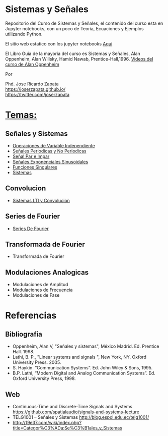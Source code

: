 # Sistemas y Señales

Repositorio del Curso de Sistemas y Señales, el contenido del curso esta en Jupyter notebooks,
con un poco de Teoria, Ecuaciones y Ejemplos utilizando Python. 

El sitio web estatico con los jupyter notebooks [Aqui](https://nbviewer.jupyter.org/github/JoseRZapata/SyS/blob/master/index.ipynb)

El Libro Guia de la mayoria del curso es Sistemas y Señales, Alan Oppenheim, Alan Willsky, Hamid Nawab, Prentice-Hall,1996. [Videos del curso de Alan Oppenheim](https://ocw.mit.edu/resources/res-6-007-signals-and-systems-spring-2011/video-lectures/)

Por 

Phd. Jose Ricardo Zapata <br>
https://joserzapata.github.io/<br>
https://twitter.com/joserzapata<br>

# [Temas:](https://nbviewer.jupyter.org/github/JoseRZapata/SyS/blob/master/index.ipynb)
## Señales y Sistemas
- [Operaciones de Variable Independiente](https://nbviewer.jupyter.org/github/JoseRZapata/SyS/blob/master/Operaciones.ipynb)
- [Señales Periodicas y No Periodicas](https://nbviewer.jupyter.org/github/JoseRZapata/SyS/blob/master/Se%C3%B1al_Periodicas.ipynb)
- [Señal Par e Impar](https://nbviewer.jupyter.org/github/JoseRZapata/SyS/blob/master/Par_Impar.ipynb)
- [Señales Exponenciales Sinusoidales](https://nbviewer.jupyter.org/github/JoseRZapata/SyS/blob/master/Se%C3%B1ales_Exponenciales_Sinusoidales.ipynb)
- [Funciones Singulares](https://nbviewer.jupyter.org/github/JoseRZapata/SyS/blob/master/Funciones_Singulares.ipynb)
- [Sistemas](https://nbviewer.jupyter.org/github/JoseRZapata/SyS/blob/master/Sistemas.ipynb)

## Convolucion
- [Sistemas LTI y Convolucion](https://nbviewer.jupyter.org/github/JoseRZapata/SyS/blob/master/Sistemas_LTI_Convolucion.ipynb)

## Series de Fourier
- [Series De Fourier](https://nbviewer.jupyter.org/github/JoseRZapata/SyS/blob/master/Series_Fourier.ipynb)

## Transformada de Fourier
- Transformada de Fourier

## Modulaciones Analogicas
- Modulaciones de Amplitud
- Modulaciones de Frecuencia
- Modulaciones de Fase
  

# Referencias
## Bibliografia
- Oppenheim, Alan V, "Señales y sistemas", México Madrid. Ed. Prentice Hall. 1998.
- Lathi, B. P., "Linear systems and signals ", New York, NY. Oxford University Press. 2005.
- S. Haykin. “Communication Systems”. Ed. John Wiley & Sons, 1995.
- B.P. Lathi, “Modern Digital and Analog Communication Systems”. Ed. Oxford University Press, 1998.
## Web
- Continuous-Time and Discrete-Time Signals and Systems https://github.com/spatialaudio/signals-and-systems-lecture
- TELG1001 – Señales y Sistemas http://blog.espol.edu.ec/telg1001/
- http://19e37.com/wiki/index.php?title=Categor%C3%ADa:Se%C3%B1ales_y_Sistemas

